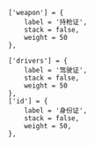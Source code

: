  
	['weapon'] = {
		label = '持枪证',
		stack = false,
		weight = 50
	},

	['drivers'] = {
		label = '驾驶证',
		stack = false,
		weight = 50
	},
	['id'] = {
		label = '身份证',
		stack = false,
		weight = 50,
	},
